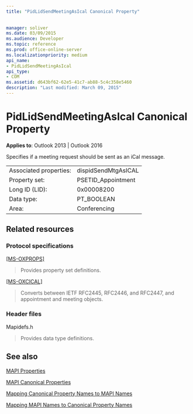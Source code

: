 ```yaml
---
title: "PidLidSendMeetingAsIcal Canonical Property"
 
 
manager: soliver
ms.date: 03/09/2015
ms.audience: Developer
ms.topic: reference
ms.prod: office-online-server
ms.localizationpriority: medium
api_name:
- PidLidSendMeetingAsIcal
api_type:
- COM
ms.assetid: d643bf62-62e5-41c7-ab88-5c4c358e5460
description: "Last modified: March 09, 2015"
---
```


# PidLidSendMeetingAsIcal Canonical Property

  
  
**Applies to**: Outlook 2013 | Outlook 2016 
  
Specifies if a meeting request should be sent as an iCal message.
  
|||
|:-----|:-----|
|Associated properties:  <br/> |dispidSendMtgAsICAL  <br/> |
|Property set:  <br/> |PSETID_Appointment  <br/> |
|Long ID (LID):  <br/> |0x00008200  <br/> |
|Data type:  <br/> |PT_BOOLEAN  <br/> |
|Area:  <br/> |Conferencing  <br/> |
   
## Related resources

### Protocol specifications

[[MS-OXPROPS]](https://msdn.microsoft.com/library/f6ab1613-aefe-447d-a49c-18217230b148%28Office.15%29.aspx)
  
> Provides property set definitions.
    
[[MS-OXCICAL]](https://msdn.microsoft.com/library/a685a040-5b69-4c84-b084-795113fb4012%28Office.15%29.aspx)
  
> Converts between IETF RFC2445, RFC2446, and RFC2447, and appointment and meeting objects.
    
### Header files

Mapidefs.h
  
> Provides data type definitions.
    
## See also



[MAPI Properties](mapi-properties.md)
  
[MAPI Canonical Properties](mapi-canonical-properties.md)
  
[Mapping Canonical Property Names to MAPI Names](mapping-canonical-property-names-to-mapi-names.md)
  
[Mapping MAPI Names to Canonical Property Names](mapping-mapi-names-to-canonical-property-names.md)

